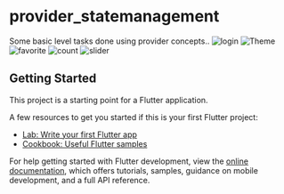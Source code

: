 # provider_statemanagement
Some basic level tasks done using provider concepts..
![login](https://github.com/iabdulwahab7/Flutter-provider_tasks_statemanagement/assets/76598467/bce73348-a878-4d6a-a01f-8dbf620e281c)
![Theme](https://github.com/iabdulwahab7/Flutter-provider_tasks_statemanagement/assets/76598467/3e26b31a-08ed-402c-8f3d-936fd90ed6f9)
![favorite](https://github.com/iabdulwahab7/Flutter-provider_tasks_statemanagement/assets/76598467/29fddb08-3757-4d1b-9e08-7cbf457665e7)
![count](https://github.com/iabdulwahab7/Flutter-provider_tasks_statemanagement/assets/76598467/f69fb429-5fbb-42d8-b191-6db0a7e92e8c)
![slider](https://github.com/iabdulwahab7/Flutter-provider_tasks_statemanagement/assets/76598467/a0226146-4813-48d7-a0ce-8371a96b27b7)



## Getting Started

This project is a starting point for a Flutter application.

A few resources to get you started if this is your first Flutter project:

- [Lab: Write your first Flutter app](https://docs.flutter.dev/get-started/codelab)
- [Cookbook: Useful Flutter samples](https://docs.flutter.dev/cookbook)

For help getting started with Flutter development, view the
[online documentation](https://docs.flutter.dev/), which offers tutorials,
samples, guidance on mobile development, and a full API reference.
